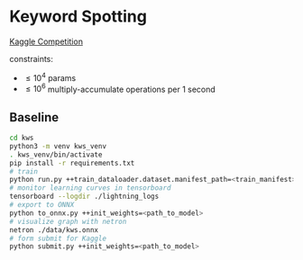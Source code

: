 # Keyword Spotting

[Kaggle Competition](https://www.kaggle.com/competitions/keyword-spotting-mipt-2025)

constraints:
* $\le 10^4$ params
* $\le 10^6$ multiply-accumulate operations per 1 second

## Baseline

```bash
cd kws
python3 -m venv kws_venv
. kws_venv/bin/activate
pip install -r requirements.txt
# train
python run.py ++train_dataloader.dataset.manifest_path=<train_manifest> ++val_dataloader.dataset.manifest_path=<val_manifest> ++predict_dataloader.dataset.manifest_path=<test_manifest>
# monitor learning curves in tensorboard
tensorboard --logdir ./lightning_logs
# export to ONNX
python to_onnx.py ++init_weights=<path_to_model>
# visualize graph with netron
netron ./data/kws.onnx
# form submit for Kaggle
python submit.py ++init_weights=<path_to_model>
```